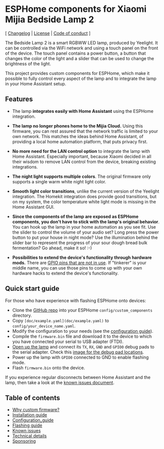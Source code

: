 # ESPHome components for Xiaomi Mijia Bedside Lamp 2

[ [Changelog](CHANGELOG.md) | [License](LICENSE.md) | [Code of conduct](CODE_OF_CONDUCT.md) ]

The Bedside Lamp 2 is a smart RGBWW LED lamp, produced by Yeelight. It can
be controlled via the WiFi network and using a touch panel on the front of
the device. The touch panel contains a power button, a button that changes
the color of the light and a slider that can be used to change the
brightness of the light.

This project provides custom components for ESPHome, which make it
possible to fully control every aspect of the lamp and to integrate the
lamp in your Home Assistant setup.

## Features

* The lamp **integrates easily with Home Assistant** using the ESPHome integration.

* **The lamp no longer phones home to the Mijia Cloud.** Using this firmware,
  you can rest assured that the network traffic is limited to your own network.
  This matches the ideas behind Home Assistant, of providing a local home
  automation platform, that puts privacy first.

* **No more need for the LAN control option** to integrate the lamp with
  Home Assistant. Especially important, because Xiaomi decided in all their
  wisdom to remove LAN control from the device, breaking existing integrations.

* **The night light supports multiple colors**. The original firmware only supports
  a single warm white night light color.

* **Smooth light color transitions**, unlike the current version of the Yeelight
  integration. The Homekit integration does provide good transitions, but on my
  system, the color temperature white light mode is missing in the Home Assistant GUI.

* **Since the components of the lamp are exposed as ESPHome components, you
  don't have to stick with the lamp's original behavior**. You can hook up the
  lamp in your home automation as you see fit. Use the slider to control the
  volume of your audio set? Long press the power button to put your house in
  night mode? Use the illumination behind the slider bar to represent the
  progress of your sour dough bread bulk fermentation?
  Go ahead, make it so! :-)
 
* **Possibilities to extend the device's functionality through hardware mods.**
  There are [GPIO pins that are not in use](doc/technical_details.md#esp32-pinout).
  If "tinkerer" is your middle name, you can use those pins to come up with
  your own hardware hacks to extend the device's functionality. 

## Quick start guide

For those who have experience with flashing ESPHome onto devices:

* Clone the [GitHub repo](https://github.com/mmakaay/esphome-xiaomi_bslamp2)
  into your ESPHome `config/custom_components` directory.
* Copy `[doc/example.yaml](doc/example.yaml)` to `config/your_device_name.yaml`.
* Modify the configuration to your needs (see the [configuration guide](doc/configuration.md)).
* Compile the `firmware.bin` file and download it to the device to which you
  have connected your serial to USB adapter (FTDI).
* [Open up the lamp](doc/flashing.md#opening-the-lamp-to-expose-the-pcb) and connect
  its `TX`, `RX`, `GND` and `GPIO0` debug pads to the serial adapter. Check this
  [image for the debug pad locations](doc/images/09_debug_pads_for_soldering.jpg).
* Power up the lamp with `GPIO0` connected to GND to enable flashing mode.
* Flash `firmware.bin` onto the device.

If you experience regular disconnects between Home Assistant and the lamp,
then take a look at the [known issues document](doc/known_issues.md).

## Table of contents

* [Why custom firmware?](doc/why_custom_firmware.md)
* [Installation guide](doc/installation.md)
* [Configuration_guide](doc/configuration.md)
* [Flashing guide](doc/flashing.md)
* [Known issues](doc/known_issues.md)
* [Technical details](doc/technical_details.md)
* [Sponsoring](doc/sponsoring.md)
